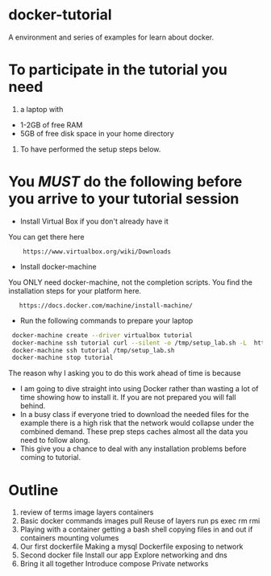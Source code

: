 # docker-tutorial
A environment and series of examples for learn about docker.

# To participate in the tutorial you need
1. a laptop with
  * 1-2GB of free RAM
  * 5GB of free disk space in your home directory
1. To have performed the setup steps below.


# You *MUST* do the following before you arrive to your tutorial session
* Install Virtual Box if you don't already have it

 You can get there here

        https://www.virtualbox.org/wiki/Downloads

* Install docker-machine<br>

 You ONLY need docker-machine, not the completion scripts.
 You find the installation steps for your platform here.

       https://docs.docker.com/machine/install-machine/

* Run the following commands to prepare your laptop
```sh
 docker-machine create --driver virtualbox tutorial
 docker-machine ssh tutorial curl --silent -o /tmp/setup_lab.sh -L  https://raw.githubusercontent.com/timdaman/docker-tutorial/master/setup_lab_ruby
 docker-machine ssh tutorial /tmp/setup_lab.sh
 docker-machine stop tutorial
```
The reason why I asking you to do this work ahead of time is because

* I am going to dive straight into using Docker rather than wasting a lot of time showing how to install it. If you are not prepared you will fall behind.
* In a busy class if everyone tried to download the needed files for the example there is a high risk that the network would collapse under the combined demand. These prep steps caches almost all the data you need to follow along.
* This give you a chance to deal with any installation problems before coming to tutorial.

# Outline
1. review of terms
  image
  layers
  containers
1. Basic docker commands
  images
  pull
    Reuse of layers
  run
  ps
  exec
  rm
  rmi
1. Playing with a container
  getting a bash shell
  copying files in and out if containers
  mounting volumes
1. Our first dockerfile
  Making a mysql Dockerfile
  exposing to network
1. Second docker file
  Install our app
  Explore networking and dns
1. Bring it all together
  Introduce compose
  Private networks
